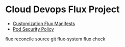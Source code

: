 # Cloud Devops Flux Project

- [Customization Flux Manifests](https://fluxcd.io/docs/installation/#customize-flux-manifests)
- [Pod Security Policy](https://fluxcd.io/docs/installation/#pod-security-policy)


flux reconcile source git flux-system
flux check